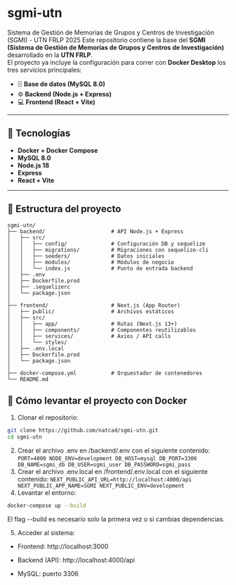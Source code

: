 # sgmi-utn
Sistema de Gestión de Memorias de Grupos y Centros de Investigación (SGMI) - UTN FRLP 2025
Este repositorio contiene la base del **SGMI (Sistema de Gestión de Memorias de Grupos y Centros de Investigación)** desarrollado en la **UTN FRLP**.  
El proyecto ya incluye la configuración para correr con **Docker Desktop** los tres servicios principales:

- 🗄️ **Base de datos (MySQL 8.0)**
- ⚙️ **Backend (Node.js + Express)**
- 💻 **Frontend (React + Vite)**

---

## 🚀 Tecnologías
- **Docker + Docker Compose**
- **MySQL 8.0**
- **Node.js 18**
- **Express**
- **React + Vite**

---

## 📂 Estructura del proyecto

```text
sgmi-utn/
├── backend/                     # API Node.js + Express
│   ├── src/
│   │   ├── config/              # Configuración DB y sequelize
│   │   ├── migrations/          # Migraciones con sequelize-cli
│   │   ├── seeders/             # Datos iniciales
│   │   ├── modules/             # Módulos de negocio
│   │   └── index.js             # Punto de entrada backend
│   ├── .env
│   ├── Dockerfile.prod
│   ├── .sequelizerc
│   └── package.json
│
├── frontend/                    # Next.js (App Router)
│   ├── public/                  # Archivos estáticos
│   ├── src/
│   │   ├── app/                 # Rutas (Next.js 13+)
│   │   ├── components/          # Componentes reutilizables
│   │   ├── services/            # Axios / API calls
│   │   └── styles/
│   ├── .env.local
│   ├── Dockerfile.prod
│   └── package.json
│
├── docker-compose.yml           # Orquestador de contenedores
└── README.md
```

## 🐳 Cómo levantar el proyecto con Docker 

1. Clonar el repositorio:

```bash
git clone https://github.com/natcad/sgmi-utn.git
cd sgmi-utn
```

2. Crear el archivo .env en /backend/.env con el siguiente contenido:
``
PORT=4000
NODE_ENV=development
DB_HOST=mysql
DB_PORT=3306
DB_NAME=sgmi_db
DB_USER=sgmi_user
DB_PASSWORD=sgmi_pass
``
3. Crear el archivo .env.local en /frontend/.env.local con el siguiente contenido:
``
NEXT_PUBLIC_API_URL=http://localhost:4000/api
NEXT_PUBLIC_APP_NAME=SGMI
NEXT_PUBLIC_ENV=development
``
4. Levantar el entorno:
```bash
docker-compose up --build
```
El flag --build es necesario solo la primera vez o si cambias dependencias.

5. Acceder al sistema:

- Frontend: http://localhost:3000

- Backend (API): http://localhost:4000/api

- MySQL: puerto 3306

